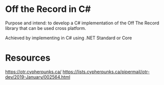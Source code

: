 # Off the Record in C#

Purpose and intend: to develop a C# implementation of the Off The Record library that can be used cross platform.

Achieved by implementing in C# using .NET Standard or Core

# Resources

https://otr.cypherpunks.ca/
https://lists.cypherpunks.ca/pipermail/otr-dev/2019-January/002564.html


